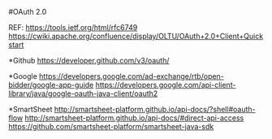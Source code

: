 #OAuth 2.0 

REF:
https://tools.ietf.org/html/rfc6749
https://cwiki.apache.org/confluence/display/OLTU/OAuth+2.0+Client+Quickstart

*Github
https://developer.github.com/v3/oauth/

*Google
https://developers.google.com/ad-exchange/rtb/open-bidder/google-app-guide
https://developers.google.com/api-client-library/java/google-oauth-java-client/oauth2

*SmartSheet
http://smartsheet-platform.github.io/api-docs/?shell#oauth-flow
http://smartsheet-platform.github.io/api-docs/#direct-api-access
https://github.com/smartsheet-platform/smartsheet-java-sdk
